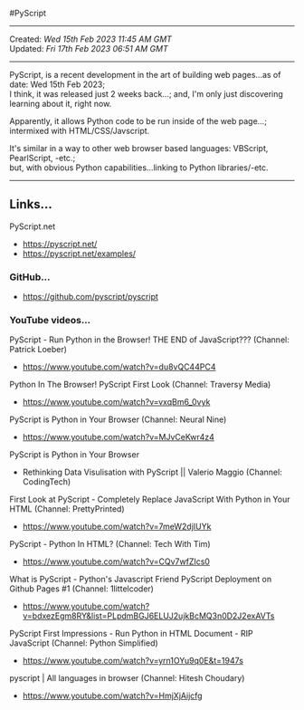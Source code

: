 #PyScript  

-----

Created: *Wed 15th Feb 2023 11:45 AM GMT*  
Updated: *Fri 17th Feb 2023 06:51 AM GMT*

-----

PyScript, is a recent development in the art of building web pages...as of date: Wed 15th Feb 2023;  
I think, it was released just 2 weeks back...; and, I'm only just discovering learning about it, right now.  

Apparently, it allows Python code to be run inside of the web page...; intermixed with HTML/CSS/Javscript.    

It's similar in a way to other web browser based languages: VBScript, PearlScript, -etc.;  
but, with obvious Python capabilities...linking to Python libraries/-etc.  

-----

## Links...

PyScript.net  
- https://pyscript.net/  
- https://pyscript.net/examples/  

### GitHub...

- https://github.com/pyscript/pyscript  

### YouTube videos...

PyScript - Run Python in the Browser! THE END of JavaScript??? (Channel: Patrick Loeber)  
- https://www.youtube.com/watch?v=du8vQC44PC4  

Python In The Browser! PyScript First Look (Channel: Traversy Media)  
- https://www.youtube.com/watch?v=vxqBm6_0vyk  

PyScript is Python in Your Browser (Channel: Neural Nine)  
- https://www.youtube.com/watch?v=MJvCeKwr4z4  

PyScript is Python in Your Browser  
- Rethinking Data Visulisation with PyScript || Valerio Maggio (Channel: CodingTech)  

First Look at PyScript - Completely Replace JavaScript With Python in Your HTML (Channel: PrettyPrinted)  
- https://www.youtube.com/watch?v=7meW2djIUYk  

PyScript - Python In HTML?  (Channel: Tech With Tim)  
- https://www.youtube.com/watch?v=CQv7wfZIcs0  

What is PyScript - Python's Javascript Friend PyScript Deployment on Github Pages #1  (Channel: 1littelcoder)    
-  https://www.youtube.com/watch?v=bdxezEgm8RY&list=PLpdmBGJ6ELUJ2ujkBcMQ3n0D2J2exAVTs  

PyScript First Impressions - Run Python in HTML Document - RIP JavaScript  (Channel: Python Simplified)  
- https://www.youtube.com/watch?v=yrn1OYu9q0E&t=1947s  

pyscript | All languages in browser  (Channel: Hitesh Choudary)  
- https://www.youtube.com/watch?v=HmjXjAijcfg  







